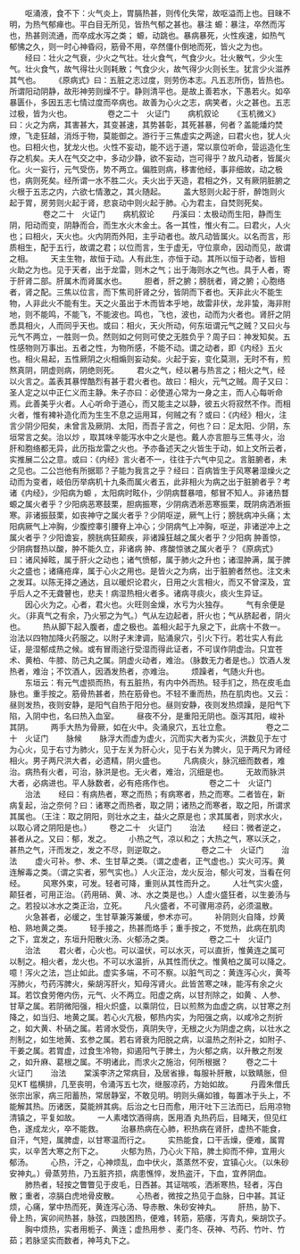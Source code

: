 <!-- { "loadSidebar": true } -->
　　呕涌液，食不下：火气炎上，胃膈热甚，则传化失常，故呕溢而上也。目昧不明，为热气郁瘅也。平白目无所见，皆热气郁之甚也。暴注 螈：暴注，卒然而泻也，热甚则流通，而卒成水泻之类； 螈，动跳也。暴病暴死，火性疾速，如热气郁怫之久，则一时心神昏闷，筋骨不用，卒然僵仆倒地而死，皆火之为也。
　　经曰：壮火之气衰，少火之气壮。壮火食气，气食少火。壮火散气，少火生气。壮火食气，故气得壮火则耗散；气食少火，故气得少火则长生。犹言少火滋养其气也。
　　《原病式》曰：五脏之志过度，则劳伤本志。凡五志所伤，皆热也。所谓阳动阴静，故形神劳则燥不宁。静则清平也。是故上善若水，下愚若火。如卒暴匮仆，多因五志七情过度而卒病也。故善为心火之志，病笑者，火之甚也。五志过极，皆为火也。
　　
　　卷之二十　火证门
　　病机叙论
　　《玉机微义》曰：火之为病，其害甚大，其变甚速，其势甚彰，其死甚暴，何者？盖能燔灼焚燎，飞走狂越，消烁于物，莫能御之。游行于三焦虚实之两途，曰君火也，犹人火也。曰相火也，犹龙火也。火性不妄动，能不远于道，常以禀位听命，营运造化生存之机矣。夫人在气交之中，多动少静，欲不妄动，岂可得乎？故凡动者，皆属火化。火一妄行，元气受伤，势不两立。偏胜则病，移害他经，事非细故，动之极也，病则死矣。经所谓一水不胜二火。夫火出于天造，君相之外，又有厥阴脏腑之火根于五志之内，六欲七情激之，其火随起。
　　盖大怒则火起于肝，醉饱则火起于胃，房劳则火起于肾，悲哀动中则火起于肺。心为君主，自焚则死矣。
　　
　　卷之二十　火证门
　　病机叙论
　　丹溪曰：太极动而生阳，静而生阴，阳动而变，阴静而合，而生水火木金土。各一其性，惟火有二。曰君火，人火也；曰相火，天火也。火内阴而外阳，主乎动者也。故凡动皆属火。以名而言，形质相生，配于五行，故谓之君；以位而言，生于虚无，守位禀命，因动而见，故谓之相。
　　天主生物，故恒于动。人有此生，亦恒于动。其所以恒于动者，皆相火助之为也。见于天者，出于龙雷，则木之气；出于海则水之气也。具于人者，寄于肝肾二部。肝属木而肾属水也。
　　胆者，肝之腑；膀胱者，肾之腑；心胞络者，肾之配。三焦以位言，而下焦司肝肾之分，皆阴而下者也。天非此火不能生物，人非此火不能有生。天之火虽出于木而皆本乎地，故雷非伏，龙非蛰，海非附地，则不能鸣，不能飞，不能波也。鸣也，飞也，波也，动而为火者也。肾肝之阴悉具相火，人而同乎天也。或曰：相火，天火所动，何东垣谓元气之贼？又曰火与元气不两立，一胜则一负。然则如之何则可使之无胜负乎？周子曰：神发知矣。五性感物则万事出。五者之性，为物所感，不能不动。谓之动者，即《内经》五火也。相火易起，五性厥阴之火相煽则妄动矣。火起于妄，变化莫测，无时不有，煎熬真阴，阴虚则病，阴绝则死。
　　君火之气，经以暑与热言之；相火之气，经以火言之。盖表其暴悍酷烈有甚于君火者也。故曰：相火，元气之贼。周子又曰：圣人定之以中正仁义而主静。朱子亦曰：必使道心常为一身之主，而人心每听命焉。此善美乎火者。人心听命于道心，而又能主之以静，彼五火将寂然不作。而相火者，惟有裨补造化而为生生不息之运用耳，何贼之有？或曰：《内经》相火，注言少阴少阳矣，未曾言及厥阴、太阳，而吾子言之，何也？曰：足太阳、少阴，东垣常言之矣。治以炒 ，取其味辛能泻水中之火是也。戴人亦言胆与三焦寻火，治肝和胞络都无异，此历指龙雷之火也。予亦备述天之火皆生于动，如上文所云者，实推展二公之意。或曰：《内经》言火者不一，往往于六气中见之。言脏腑者，未之见也。二公岂他有所据耶？子能为我言之乎？经曰：百病皆生于风寒暑湿燥火之动而为变者，岐伯历举病机十九条而属火者五，此非相火为病之出于脏腑者乎？考诸《内经》，少阳病为螈 ，太阳病时眩仆，少阴病瞀暴喑，郁冒不知人。非诸热瞀螈之属火者乎？少阳病恶寒鼓栗，胆病振寒，少阴病洒淅恶寒振栗，既阴病洒淅振寒。非诸振鼓栗，如丧神守之属火者乎？少阴呕逆，厥气上行；膀胱病冲头痛；太阳病厥气上冲胸，少腹控睾引腰脊上冲心；少阴病气上冲胸，呕逆，非诸逆冲上之属火者乎？少阳谵妄，膀胱病狂颠疾，非诸躁狂越之属火者乎？少阳病 肿善惊，少阴病瞀热以酸，肿不能久立，非诸病 肿、疼酸惊骇之属火者乎？《原病式》曰：诸风掉眩，属于肝火之动也；诸气愤郁，属于肺火之升也；诸湿肿满，属于脾火之盛也；诸痛疮痒，属于心火之用也。是皆火之为病，出于脏腑者然也。注文未之发耳。以陈无择之通达，且以暖炽论君火，日用之火言相火，而又不曾深及，宜乎后人之不无聋瞽也，悲夫！病湿热相火者多。诸病寻痰火，痰火生异证。
　　因心火为之。心者，君火也。火旺则金燥，水亏为火独存。
　　气有余便是火。（非真气之有余，乃火邪之为气。）气从左边起者，肝火也；气从脐起者，阴火也。
　　热从脚下起入腹者，虚之极也。盖相火起于九泉之下，此病十不救一。治法以四物加降火药服之。以附子末津调，贴涌泉穴，引火下行。若壮实人有此证，是湿郁成热之候。或有冒雨途行受湿而得此证者，不可误作阴虚治。只宜苍术、黄柏、牛膝、防己丸之属。阴虚火动者，难治。（脉数无力者是也。）饮酒人发热者，难治；不饮酒人，因酒发热者，亦难治。
　　烦躁者，气随火升也。
　　东垣云：有元气虚损而热，有五脏热，有内中外而热。轻手扪之，热在皮毛血脉也。重手按之。筋骨热甚者，热在筋骨也。不轻不重而热，热在肌肉也。又云：昼则发热，夜则安静，是阳气自热于阳分也。昼则安静，夜则发热烦躁，是阳气下陷，入阴中也，名曰热入血室。
　　昼夜不分，是重阳无阴也。亟泻其阳，峻补其阴。
　　两手大热为骨厥，如在火中。灸涌泉穴，五壮立愈。
　　
　　卷之二十　火证门
　　脉候
　　脉浮大而虚为虚火，沉而实大者为实火，洪数见于左寸为心火，见于右寸为肺火，见于左关为肝心火，见于右关为脾火，见于两尺为肾经相火。男子两尺洪大者，必遗精，阴火盛也。
　　凡病痰火，脉沉细而数者，难治。病热有火者，可治，脉洪是也。无火者，难治，沉细是也。
　　无故而脉洪大者，必病进也。平人脉数者，必有疮疡作也。
　　
　　卷之二十　火证门
　　治法
　　经曰：有病热者，寒之而热；有病寒者，热之而寒。二者皆在，新病复起，治之奈何？曰：诸寒之而热者，取之阴；诸热之而寒者，取之阳，所谓求其属也。（王注：取之阴阳，则壮水之主，益火之原是也；求其属者，则求水火，以取心肾之阴阳是也。）
　　卷之二十　火证门
　　治法
　　经曰：微者逆之，甚者从之。又曰：郁，发之。
　　小热之气，凉以和之；大热之气，寒以沃之，甚热之气，汗而发之，发之不尽，则逆取之。
　　
　　卷之二十　火证门
　　治法
　　虚火可补。参、术、生甘草之类。（谓之虚者，正气虚也。）实火可泻。黄连解毒之类。（谓之实者，邪气实也。）人火正治，龙火反治，郁火可发，当看在何经。
　　风寒外束，可发。轻者可降，重则从其性而升之。
　　人壮气实火盛，颠狂者，可用正治。（药用硝、黄、冰、水之类是也。）人虚火盛狂者，以生姜汤与之。若投以冰水之类正治，立死。
　　凡火盛者，不可骤用凉药，必须温散。
　　火急甚者，必缓之，生甘草兼泻兼缓，参术亦可。
　　补阴则火自降，炒黄柏、熟地黄之类。
　　轻手接之，热甚而烙手；重手按之，不觉热，此病在肌肉之下，宜发之，东垣升阳散火汤、火郁汤之类。
　　
　　卷之二十　火证门
　　治法
　　君火者，心火也。可以温伏，可以水灭，可以直折，惟黄连之属可以制之。相火者，龙火也。不可以水温折，从其性而伏之。惟黄柏之属可以降之。噫！泻火之法，岂止如此。虚实多端，不可不察。以脏气司之：黄连泻心火，黄芩泻肺火，芍药泻脾火，柴胡泻肝火，知母泻肾火。此皆苦寒之味，能泻有余之火耳。若饮食劳倦内伤，元气、火不两立。阳虚之病，以甘剂除之，如黄 、人参、甘草之属。若阴微阳强，相火炽盛，以乘阴位，日以煎熬为血虚之病，以甘寒之剂降之，如当归、地黄之属。若心火亢极，郁热内实，为阳强之病，以咸冷之剂折之，如大黄、朴硝之属。若肾水受伤，真阴失守，无根之火为阴虚之病，以壮水之剂制之，如生地黄、玄参之属。若右肾衰为阳脱之病，以温热之剂补之，如附子、干姜之属。若胃虚，过食生冷物，抑遏阳气于脾土，为火郁之病，以升散之剂发之，如升麻、葛根之属。不明诸此，而求火之施治，何所根据？
　　卷之二十　火证门
　　治法
　　棠溪李济之常病目，及居省掾，每服补肝散，以致睛胀，但见KT 槛横排，几至丧明，令涌泻五七次，继服凉药，方始如故。
　　丹霞朱僧氏张宗出家，病三阳蓄热，常居静室，不敢见明。明则头痛如锥，每置冰于头上，不能解其热。历诸医，莫能辨其病。后治之七日而愈，用汗吐下三法而已，后用凉物清镇之，平复如故。
　　一人素嗜饮酒得病，医用酒 丸热药后，目睹天，但见红色，遂成龙火，卒不能救。
　　治暴热病在心肺，积热病在肾肝，虚热不能食，自汗，气短，属脾虚，以甘寒温而行之。
　　实热能食，口干舌燥，便难，属胃实，以辛苦大寒之剂下之。
　　火郁为热，乃心火下陷，脾土抑而不伸，宜用火郁汤。
　　心热，汗之，心神烦乱，血中伏火，蒸蒸然不安，宜镇心火。（以朱砂安神丸。）骨蒸劳热，乃五脏齐损，病患憔悴，发热盗汗，下血，宜养阴血。
　　肺热者，轻按之瞥瞥见于皮毛，日西甚。其证喘咳，洒淅寒热，轻者，泻白散；重者，凉膈白虎地骨皮散。
　　心热者，微按之热见于血脉，日中甚。其证烦，心痛，掌中热而死，黄连泻心汤、导赤散、朱砂安神丸。
　　肝热，胁下、骨上热，寅卯间热甚，脉弦，四肢困热，便难，转筋，筋痿，泻青丸，柴胡饮子。
　　胸中烦热，实者用栀子、黄连；虚热用参 、麦门冬、茯神、芍药、竹叶、竹茹；若脉坚实而数者，神芎丸下之。
